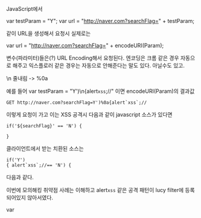 JavaScript에서 

var testParam = "Y";
var url = "http://naver.com?searchFlag=" + testParam;

같이 URL을 생성해서 요청시 실제로는 

var url = "http://naver.com?searchFlag=" + encodeURI(Param);

변수(파라미터)들은(?) URL Encoding해서 요청된다.
엔코딩은 크롬 같은 경우 자동으로 해주고 익스플로러 같은 경우는 자동으로 안해준다는 말도 있다. 아닐수도 있고.

\n 줄내림 -> %0a

예를 들어 var testParam = "Y')\n{alert`xss`;//" 이면 encodeURI(Param)의 결과값

```
GET http://naver.com?searchFlag=Y')%0a{alert`xss`;//
```

이렇게 요청이 가고 이는 XSS 공격시 다음과 같이 javascript 소스가 있다면
```
if('${searchFlag}' == 'N') {

}
```
클라이언트에서 받는 치환된 소스는
```
if('Y')
{ alert`xss`;//== 'N') {
```

다음과 같다.

이번에 모의해킹 취약점 사례는 이해하고 alert`xss` 같은 공격 패턴이 lucy filter에 등록되어있지 않아서였다.







var 
